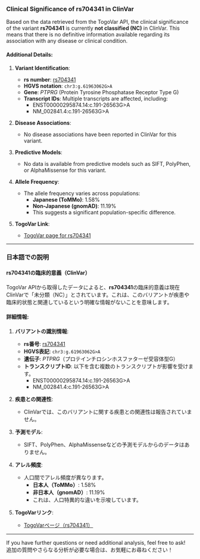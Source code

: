 ### Clinical Significance of rs704341 in ClinVar

Based on the data retrieved from the TogoVar API, the clinical significance of the variant **rs704341** is currently **not classified (NC)** in ClinVar. This means that there is no definitive information available regarding its association with any disease or clinical condition.

#### Additional Details:
1. **Variant Identification**:
   - **rs number**: [rs704341](https://identifiers.org/dbsnp/rs704341)
   - **HGVS notation**: `chr3:g.61963062G>A`
   - **Gene**: *PTPRG* (Protein Tyrosine Phosphatase Receptor Type G)
   - **Transcript IDs**: Multiple transcripts are affected, including:
     - ENST00000295874.14:c.191-26563G>A
     - NM_002841.4:c.191-26563G>A

2. **Disease Associations**:
   - No disease associations have been reported in ClinVar for this variant.

3. **Predictive Models**:
   - No data is available from predictive models such as SIFT, PolyPhen, or AlphaMissense for this variant.

4. **Allele Frequency**:
   - The allele frequency varies across populations:
     - **Japanese (ToMMo)**: 1.58%
     - **Non-Japanese (gnomAD)**: 11.19%
     - This suggests a significant population-specific difference.

5. **TogoVar Link**:
   - [TogoVar page for rs704341](https://togovar.org/dbsnp/rs704341)

---

### 日本語での説明

#### rs704341の臨床的意義（ClinVar）
TogoVar APIから取得したデータによると、**rs704341**の臨床的意義は現在ClinVarで「未分類（NC）」とされています。これは、このバリアントが疾患や臨床的状態と関連しているという明確な情報がないことを意味します。

#### 詳細情報:
1. **バリアントの識別情報**:
   - **rs番号**: [rs704341](https://identifiers.org/dbsnp/rs704341)
   - **HGVS表記**: `chr3:g.61963062G>A`
   - **遺伝子**: *PTPRG*（プロテインチロシンホスファターゼ受容体型G）
   - **トランスクリプトID**: 以下を含む複数のトランスクリプトが影響を受けます。
     - ENST00000295874.14:c.191-26563G>A
     - NM_002841.4:c.191-26563G>A

2. **疾患との関連性**:
   - ClinVarでは、このバリアントに関する疾患との関連性は報告されていません。

3. **予測モデル**:
   - SIFT、PolyPhen、AlphaMissenseなどの予測モデルからのデータはありません。

4. **アレル頻度**:
   - 人口間でアレル頻度が異なります。
     - **日本人（ToMMo）**: 1.58%
     - **非日本人（gnomAD）**: 11.19%
     - これは、人口特異的な違いを示唆しています。

5. **TogoVarリンク**:
   - [TogoVarページ（rs704341）](https://togovar.org/dbsnp/rs704341)

---

If you have further questions or need additional analysis, feel free to ask!  
追加の質問やさらなる分析が必要な場合は、お気軽にお尋ねください！